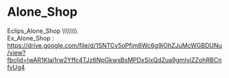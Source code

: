 # Alone_Shop
Eclips_Alone_Shop
\\\\\\\\\\\\\\\\\
Ex_Alone_Shop : https://drive.google.com/file/d/1SNTCv5oPfjm6Wc6g9jOhZJuMcWGBDUNu/view?fbclid=IwAR1Klai1rw2Yffc4TJz6NpGkwsBsMPDxSIxQdZua9gmIviZZohRBCnfvUg4
